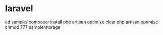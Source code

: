 # laravel
cd sample/
composer install
php artisan optimize:clear
php artisan optimize
chmod 777 sample/storage
